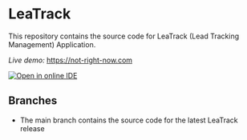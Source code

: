 # LeaTrack

This repository contains the source code for LeaTrack (Lead Tracking Management) Application.

*Live demo:* https://not-right-now.com

[![Open in online IDE ](https://img.shields.io/badge/Gitpod-Ready--to--Code-blue?logo=gitpod)](https://gitpod.io/#https://github.com/vaadin/flow-crm-tutorial/tree/v14) 

## Branches

- The main branch contains the source code for the latest LeaTrack release



